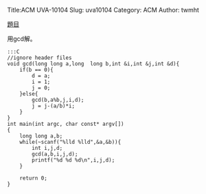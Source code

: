 Title:ACM UVA-10104
Slug: uva10104
Category: ACM
Author: twmht

[題目](http://luckycat.kshs.kh.edu.tw/homework/q10104.htm)

用gcd解。

    :::C
    //ignore header files
    void gcd(long long a,long  long b,int &i,int &j,int &d){
        if(b == 0){
            d = a;
            i = 1;
            j = 0;
        }else{
            gcd(b,a%b,j,i,d);
            j = j-(a/b)*i;
        }
    }
    int main(int argc, char const* argv[])
    {
        long long a,b;
        while(~scanf("%lld %lld",&a,&b)){
            int i,j,d;
            gcd(a,b,i,j,d);
            printf("%d %d %d\n",i,j,d);
        }
        
        return 0;
    }
